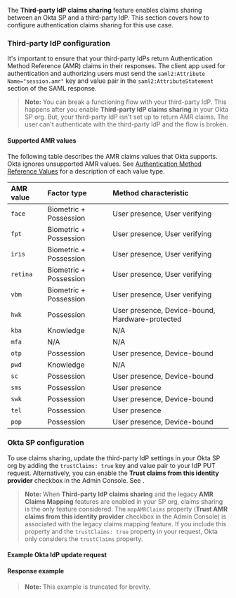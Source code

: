 The **Third-party IdP claims sharing** feature enables claims sharing between an Okta SP and a third-party IdP. This section covers how to configure authentication claims sharing for this use case.

### Third-party IdP configuration

It's important to ensure that your third-party IdPs return Authentication Method Reference (AMR) claims in their responses. The client app used for authentication and authorizing users must send the `saml2:Attribute Name="session.amr"` key and value pair in the `saml2:AttributeStatement` section of the SAML response.

> **Note:** You can break a functioning flow with your third-party IdP. This happens after you enable **Third-party IdP claims sharing** in your Okta SP org. But, your third-party IdP isn't set up to return AMR claims. The user can't authenticate with the third-party IdP and the flow is broken.

#### Supported AMR values

The following table describes the AMR claims values that Okta supports. Okta ignores unsupported AMR values. See [Authentication Method Reference Values](https://datatracker.ietf.org/doc/html/rfc8176) for a description of each value type.

| AMR value     | Factor type       | Method characteristic   |
| :------------ | :---------------- | :-------------------------------- |
| `face`        | Biometric + Possession | User presence, User verifying |
| `fpt`         | Biometric + Possession | User presence, User verifying |
| `iris`        | Biometric + Possession | User presence, User verifying |
| `retina`      | Biometric + Possession | User presence, User verifying |
| `vbm`         | Biometric + Possession | User presence, User verifying |
| `hwk`         | Possession        | User presence, Device-bound, Hardware-protected |
| `kba`         | Knowledge         | N/A  |
| `mfa`         | N/A               | N/A  |
| `otp`         | Possession        | User presence, Device-bound |
| `pwd`         | Knowledge         | N/A |
| `sc`          | Possession        | User presence, Device-bound |
| `sms`         | Possession        | User presence |
| `swk`         | Possession        | User presence, Device-bound |
| `tel`         | Possession        | User presence  |
| `pop`         | Possession        | User presence, Device-bound |

### Okta SP configuration

To use claims sharing, update the third-party IdP settings in your Okta SP org by adding the `trustClaims: true` key and value pair to your IdP PUT request. Alternatively, you can enable the **Trust claims from this identity provider** checkbox in the Admin Console. See <StackSnippet snippet="addanidp" inline />.

> **Note:** When **Third-party IdP claims sharing** and the legacy **AMR Claims Mapping** features are enabled in your SP org, claims sharing is the only feature considered. The `mapAMRClaims` property (**Trust AMR claims from this identity provider** checkbox in the Admin Console) is associated with the legacy claims mapping feature. If you include this property and the `trustClaims: true` property in your request, Okta only considers the `trustClaims` property.

#### Example Okta <StackSnippet snippet="idptype" inline /> IdP update request

<StackSnippet snippet="idpupdaterequest" />

#### Response example

> **Note:** This example is truncated for brevity.

<StackSnippet snippet="idpupdateresponse" />

